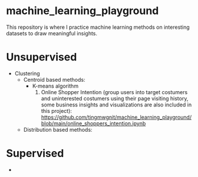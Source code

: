 # machine_learning_playground
This repository is where I practice machine learning methods on interesting datasets to draw meaningful insights.
 
# Unsupervised
+ Clustering
    + Centroid based methods:
        + K-means algorithm
            1. Online Shopper Intention (group users into target costumers and uninterested costumers using their page visiting history, some business insights and visualizations are also included in this project):  https://github.com/tingmwgnit/machine_learning_playground/blob/main/online_shoppers_intention.ipynb
    + Distribution based methods:
    
    
    
# Supervised
+ 
